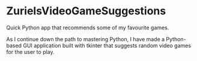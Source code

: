 # ZurielsVideoGameSuggestions
Quick Python app that recommends some of my favourite games.

As I continue down the path to mastering Python,
I have made a Python-based GUI application built with tkinter that suggests random video games for the user to play.
